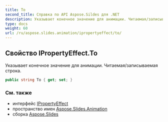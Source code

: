 ```yaml
---
title: To
second_title: Справка по API Aspose.Sildes для .NET
description: Указывает конечное значение для анимации. Читаемая/записываемая строка.
type: docs
weight: 60
url: /ru/aspose.slides.animation/ipropertyeffect/to/
---
```


## Свойство IPropertyEffect.To

Указывает конечное значение для анимации. Читаемая/записываемая строка.

```csharp
public string To { get; set; }
```

### См. также

* интерфейс [IPropertyEffect](../../ipropertyeffect)
* пространство имен [Aspose.Slides.Animation](../../ipropertyeffect)
* сборка [Aspose.Slides](../../../)

<!-- DO NOT EDIT: сгенерировано xmldocmd для Aspose.Slides.dll -->